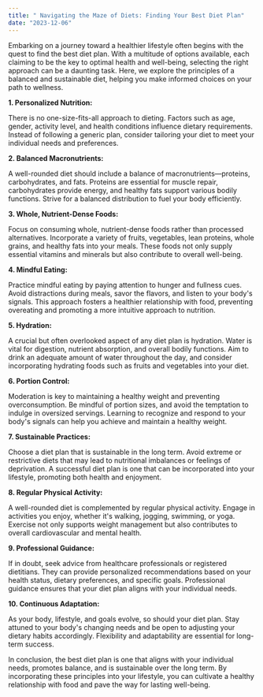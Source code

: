 ```yaml
---
title: " Navigating the Maze of Diets: Finding Your Best Diet Plan"
date: "2023-12-06"
---
```


Embarking on a journey toward a healthier lifestyle often begins with the quest to find the best diet plan. With a multitude of options available, each claiming to be the key to optimal health and well-being, selecting the right approach can be a daunting task. Here, we explore the principles of a balanced and sustainable diet, helping you make informed choices on your path to wellness.

**1. Personalized Nutrition:**

There is no one-size-fits-all approach to dieting. Factors such as age, gender, activity level, and health conditions influence dietary requirements. Instead of following a generic plan, consider tailoring your diet to meet your individual needs and preferences.

**2. Balanced Macronutrients:**

A well-rounded diet should include a balance of macronutrients—proteins, carbohydrates, and fats. Proteins are essential for muscle repair, carbohydrates provide energy, and healthy fats support various bodily functions. Strive for a balanced distribution to fuel your body efficiently.

**3. Whole, Nutrient-Dense Foods:**

Focus on consuming whole, nutrient-dense foods rather than processed alternatives. Incorporate a variety of fruits, vegetables, lean proteins, whole grains, and healthy fats into your meals. These foods not only supply essential vitamins and minerals but also contribute to overall well-being.

**4. Mindful Eating:**

Practice mindful eating by paying attention to hunger and fullness cues. Avoid distractions during meals, savor the flavors, and listen to your body's signals. This approach fosters a healthier relationship with food, preventing overeating and promoting a more intuitive approach to nutrition.

**5. Hydration:**

A crucial but often overlooked aspect of any diet plan is hydration. Water is vital for digestion, nutrient absorption, and overall bodily functions. Aim to drink an adequate amount of water throughout the day, and consider incorporating hydrating foods such as fruits and vegetables into your diet.

**6. Portion Control:**

Moderation is key to maintaining a healthy weight and preventing overconsumption. Be mindful of portion sizes, and avoid the temptation to indulge in oversized servings. Learning to recognize and respond to your body's signals can help you achieve and maintain a healthy weight.

**7. Sustainable Practices:**

Choose a diet plan that is sustainable in the long term. Avoid extreme or restrictive diets that may lead to nutritional imbalances or feelings of deprivation. A successful diet plan is one that can be incorporated into your lifestyle, promoting both health and enjoyment.

**8. Regular Physical Activity:**

A well-rounded diet is complemented by regular physical activity. Engage in activities you enjoy, whether it's walking, jogging, swimming, or yoga. Exercise not only supports weight management but also contributes to overall cardiovascular and mental health.

**9. Professional Guidance:**

If in doubt, seek advice from healthcare professionals or registered dietitians. They can provide personalized recommendations based on your health status, dietary preferences, and specific goals. Professional guidance ensures that your diet plan aligns with your individual needs.

**10. Continuous Adaptation:**

As your body, lifestyle, and goals evolve, so should your diet plan. Stay attuned to your body's changing needs and be open to adjusting your dietary habits accordingly. Flexibility and adaptability are essential for long-term success.

In conclusion, the best diet plan is one that aligns with your individual needs, promotes balance, and is sustainable over the long term. By incorporating these principles into your lifestyle, you can cultivate a healthy relationship with food and pave the way for lasting well-being.
